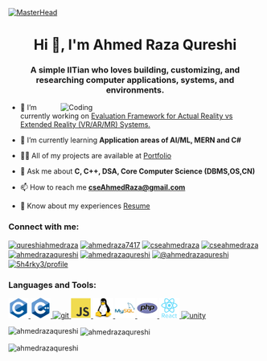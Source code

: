 [![MasterHead](https://64.media.tumblr.com/21a78c0be262afb408527473eda2c2d4/6f521ad27ea85470-95/s1280x1920/102388b0be8f288defb36458237417fb0843a044.gif)](https://github.com/AhmedRazaQureshi/)
<h1 align="center">Hi 👋, I'm Ahmed Raza Qureshi</h1>
<h3 align="center">A simple IITian who loves building, customizing, and researching computer applications, systems, and environments.</h3>
<img align="right" alt="Coding" width="400" src="https://media2.giphy.com/media/v1.Y2lkPTc5MGI3NjExNnU1cnkzcTRyYTl3dG5pdTFqbjlyYnJlcG9kc2tqeXBsZngwa3BrNiZlcD12MV9pbnRlcm5hbF9naWZfYnlfaWQmY3Q9Zw/xUA7bdpLxQhsSQdyog/giphy.webp">

- 🔭 I’m currently working on [Evaluation Framework for Actual Reality vs Extended Reality (VR/AR/MR) Systems.](https://github.com/AhmedRazaQureshi/EVA-Framework)

- 🌱 I’m currently learning **Application areas of AI/ML, MERN and C#**

- 👨‍💻 All of my projects are available at [Portfolio](https://www.ahmedrazaqureshi.in)

- 💬 Ask me about **C, C++, DSA, Core Computer Science (DBMS,OS,CN)**

- 📫 How to reach me **cseAhmedRaza@gmail.com**

- 📄 Know about my experiences [Resume](https://drive.google.com/file/d/1lbJWq1TmUT67ExidZjI3jbuuVlTIiKth/view?usp=sharing)

<h3 align="left">Connect with me:</h3>
<p align="left">
<a href="https://linkedin.com/in/qureshiahmedraza" target="blank"><img align="center" src="https://raw.githubusercontent.com/rahuldkjain/github-profile-readme-generator/master/src/images/icons/Social/linked-in-alt.svg" alt="qureshiahmedraza" height="30" width="40" /></a>
<a href="https://kaggle.com/ahmedraza7417" target="blank"><img align="center" src="https://raw.githubusercontent.com/rahuldkjain/github-profile-readme-generator/master/src/images/icons/Social/kaggle.svg" alt="ahmedraza7417" height="30" width="40" /></a>
<a href="https://www.codechef.com/users/cseahmedraza" target="blank"><img align="center" src="https://cdn.jsdelivr.net/npm/simple-icons@3.1.0/icons/codechef.svg" alt="cseahmedraza" height="30" width="40" /></a>
<a href="https://www.hackerrank.com/cseahmedraza" target="blank"><img align="center" src="https://raw.githubusercontent.com/rahuldkjain/github-profile-readme-generator/master/src/images/icons/Social/hackerrank.svg" alt="cseahmedraza" height="30" width="40" /></a>
<a href="https://codeforces.com/profile/ahmedrazaqureshi" target="blank"><img align="center" src="https://raw.githubusercontent.com/rahuldkjain/github-profile-readme-generator/master/src/images/icons/Social/codeforces.svg" alt="ahmedrazaqureshi" height="30" width="40" /></a>
<a href="https://www.leetcode.com/ahmedrazaqureshi" target="blank"><img align="center" src="https://raw.githubusercontent.com/rahuldkjain/github-profile-readme-generator/master/src/images/icons/Social/leet-code.svg" alt="ahmedrazaqureshi" height="30" width="40" /></a>
<a href="https://www.hackerearth.com/@ahmedrazaqureshi" target="blank"><img align="center" src="https://raw.githubusercontent.com/rahuldkjain/github-profile-readme-generator/master/src/images/icons/Social/hackerearth.svg" alt="@ahmedrazaqureshi" height="30" width="40" /></a>
<a href="https://auth.geeksforgeeks.org/user/5h4rky3/profile" target="blank"><img align="center" src="https://raw.githubusercontent.com/rahuldkjain/github-profile-readme-generator/master/src/images/icons/Social/geeks-for-geeks.svg" alt="5h4rky3/profile" height="30" width="40" /></a>
</p>

<h3 align="left">Languages and Tools:</h3>
<p align="left"> <a href="https://www.cprogramming.com/" target="_blank" rel="noreferrer"> <img src="https://raw.githubusercontent.com/devicons/devicon/master/icons/c/c-original.svg" alt="c" width="40" height="40"/> </a> <a href="https://www.w3schools.com/cpp/" target="_blank" rel="noreferrer"> <img src="https://raw.githubusercontent.com/devicons/devicon/master/icons/cplusplus/cplusplus-original.svg" alt="cplusplus" width="40" height="40"/> </a> <a href="https://git-scm.com/" target="_blank" rel="noreferrer"> <img src="https://www.vectorlogo.zone/logos/git-scm/git-scm-icon.svg" alt="git" width="40" height="40"/> </a> <a href="https://developer.mozilla.org/en-US/docs/Web/JavaScript" target="_blank" rel="noreferrer"> <img src="https://raw.githubusercontent.com/devicons/devicon/master/icons/javascript/javascript-original.svg" alt="javascript" width="40" height="40"/> </a> <a href="https://www.linux.org/" target="_blank" rel="noreferrer"> <img src="https://raw.githubusercontent.com/devicons/devicon/master/icons/linux/linux-original.svg" alt="linux" width="40" height="40"/> </a> <a href="https://www.mysql.com/" target="_blank" rel="noreferrer"> <img src="https://raw.githubusercontent.com/devicons/devicon/master/icons/mysql/mysql-original-wordmark.svg" alt="mysql" width="40" height="40"/> </a> <a href="https://www.php.net" target="_blank" rel="noreferrer"> <img src="https://raw.githubusercontent.com/devicons/devicon/master/icons/php/php-original.svg" alt="php" width="40" height="40"/> </a> <a href="https://reactjs.org/" target="_blank" rel="noreferrer"> <img src="https://raw.githubusercontent.com/devicons/devicon/master/icons/react/react-original-wordmark.svg" alt="react" width="40" height="40"/> </a> <a href="https://unity.com/" target="_blank" rel="noreferrer"> <img src="https://www.vectorlogo.zone/logos/unity3d/unity3d-icon.svg" alt="unity" width="40" height="40"/> </a> </p>

<p><img align="left" src="https://github-readme-stats.vercel.app/api/top-langs?username=ahmedrazaqureshi&show_icons=true&locale=en&layout=compact" alt="ahmedrazaqureshi" /></p>

<p>&nbsp;<img align="center" src="https://github-readme-stats.vercel.app/api?username=ahmedrazaqureshi&show_icons=true&locale=en" alt="ahmedrazaqureshi" /></p>

<p><img align="center" src="https://github-readme-streak-stats.herokuapp.com/?user=ahmedrazaqureshi&" alt="ahmedrazaqureshi" /></p>
